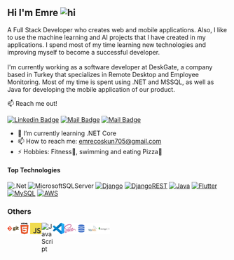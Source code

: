 ## Hi I'm Emre <img src="https://user-images.githubusercontent.com/1303154/88677602-1635ba80-d120-11ea-84d8-d263ba5fc3c0.gif" width="28px" height="28px" alt="hi">

A Full Stack Developer who creates web and mobile applications. Also, I like to use the machine learning and AI projects that I have created in my applications. I spend most of my time learning new technologies and improving myself to become a successful developer. 
<br/><br/>
I'm currently working as a software developer at DeskGate, a company based in Turkey that specializes in Remote Desktop and Employee Monitoring. Most of my time is spent using .NET and MSSQL, as well as Java for developing the mobile application of our product.

:mailbox: Reach me out!

 [![Linkedin Badge](https://img.shields.io/badge/-emrecoskun48-0e76a8?style=flat&labelColor=0e76a8&logo=linkedin&logoColor=white)](https://www.linkedin.com/in/emrecoskun48/) [![Mail Badge](https://img.shields.io/badge/-@emrecoskunl-e84393?style=flat&labelColor=e84393&logo=instagram&logoColor=white)](https://instagram.com/emrecoskunl) [![Mail Badge](https://img.shields.io/badge/-emrecoskun705-c0392b?style=flat&labelColor=c0392b&logo=gmail&logoColor=white)](mailto:emrecoskun705@gmail.com)


- 🔭 I’m currently learning .NET Core
- 📫 How to reach me: emrecoskun705@gmail.com
- ⚡ Hobbies: Fitness💪, swimming and eating Pizza🍕

#### Top Technologies

<!-- TODO: Make technologies links takes you to repositories -->
![.Net](https://img.shields.io/badge/.NET-5C2D91?style=for-the-badge&logo=.net&logoColor=white)
![MicrosoftSQLServer](https://img.shields.io/badge/MSSQL-CC2927?style=for-the-badge&logo=microsoft%20sql%20server&logoColor=white)
[![Django](https://img.shields.io/badge/django-%23092E20.svg?style=for-the-badge&logo=django&logoColor=white)](https://github.com/emrecoskun705/e_commerce)
[![DjangoREST](https://img.shields.io/badge/DJANGO-REST-ff1709?style=for-the-badge&logo=django&logoColor=white&color=ff1709&labelColor=gray)](https://github.com/emrecoskun705/e_commerce)
[![Java](https://img.shields.io/badge/java-%23ED8B00.svg?style=for-the-badge&logo=java&logoColor=white)](#)
[![Flutter](https://img.shields.io/badge/Flutter-%2302569B.svg?style=for-the-badge&logo=Flutter&logoColor=white)](https://github.com/emrecoskun705/ecommerce_flutter)
[![MySQL](https://img.shields.io/badge/mysql-%2300f.svg?style=for-the-badge&logo=mysql&logoColor=white)](#)
[![AWS](https://img.shields.io/badge/AWS-%23FF9900.svg?style=for-the-badge&logo=amazon-aws&logoColor=white)](#)

### Others

<img align="left" alt="Git" width="26px" src="https://raw.githubusercontent.com/github/explore/80688e429a7d4ef2fca1e82350fe8e3517d3494d/topics/git/git.png" />

<img align="left" alt="HTML5" width="26px" src="https://raw.githubusercontent.com/github/explore/80688e429a7d4ef2fca1e82350fe8e3517d3494d/topics/html/html.png" />

<img align="left" alt="JavaScript" width="26px" src="https://raw.githubusercontent.com/github/explore/80688e429a7d4ef2fca1e82350fe8e3517d3494d/topics/javascript/javascript.png" />
<img align="left" alt="JavaScript" width="26px" src="https://user-images.githubusercontent.com/57330864/219970295-2870a1e2-714a-409a-a547-a7c0ca9bbef8.png"/>



<img align="left" alt="Visual Studio Code" width="26px" src="https://raw.githubusercontent.com/github/explore/80688e429a7d4ef2fca1e82350fe8e3517d3494d/topics/visual-studio-code/visual-studio-code.png" />

<img align="left" alt="Sass" width="26px" src="https://raw.githubusercontent.com/github/explore/80688e429a7d4ef2fca1e82350fe8e3517d3494d/topics/sass/sass.png" />

<img align="left" alt="SQL" width="26px" src="https://raw.githubusercontent.com/github/explore/80688e429a7d4ef2fca1e82350fe8e3517d3494d/topics/sql/sql.png" />

<img align="left" alt="MySQL" width="26px" src="https://raw.githubusercontent.com/github/explore/80688e429a7d4ef2fca1e82350fe8e3517d3494d/topics/mysql/mysql.png" />



<img align="left" alt="MongoDB" width="26px" src="https://raw.githubusercontent.com/github/explore/80688e429a7d4ef2fca1e82350fe8e3517d3494d/topics/mongodb/mongodb.png" />
